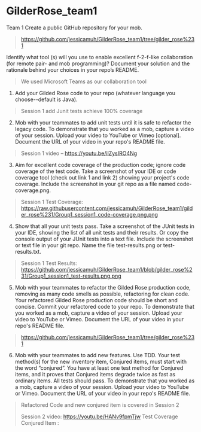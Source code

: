 # GilderRose_team1

Team 1 
Create a public GitHub repository for your mob. 
> https://github.com/jessicamuh/GilderRose_team1/tree/gilder_rose%231

Identify what tool (s) will you use to enable excellent f-2-f-like collaboration (for remote pair- and mob programming)? Document your solution and the rationale behind your choices in your repo’s README.
> We used Microsoft Teams as our collaboration tool

1. Add your Gilded Rose code to your repo (whatever language you choose--default is Java).
> Session 1 add Junit tests achieve 100% coverage

2. Mob with your teammates to add unit tests until it is safe to refactor the legacy code. To demonstrate that you worked as a mob, capture a video of your session. Upload your video to YouTube or Vimeo [optional]. Document the URL of your video in your repo's README file.
> Session 1 video – https://youtu.be/ilZysIRO4Ng

3. Aim for excellent code coverage of the production code; ignore code coverage of the test code. Take a screenshot of your IDE or code coverage tool (check out link 1 and link 2) showing your project's code coverage. Include the screenshot in your git repo as a file named code-coverage.png.
> Session 1 Test Coverage: https://raw.githubusercontent.com/jessicamuh/GilderRose_team1/gilder_rose%231/Group1_session1_code-coverage.png.png

4. Show that all your unit tests pass. Take a screenshot of the JUnit tests in your IDE, showing the list of all unit tests and their results. Or copy the console output of your JUnit tests into a text file. Include the screenshot or text file in your git repo. Name the file test-results.png or test-results.txt.
> Session 1 Test Results: https://github.com/jessicamuh/GilderRose_team1/blob/gilder_rose%231/Group1_session1_test-results.png.png

5. Mob with your teammates to refactor the Gilded Rose production code, removing as many code smells as possible, refactoring for clean code. Your refactored Gilded Rose production code should be short and concise. Commit your refactored code to your repo. To demonstrate that you worked as a mob, capture a video of your session. Upload your video to YouTube or Vimeo. Document the URL of your video in your repo's README file.
> https://github.com/jessicamuh/GilderRose_team1/tree/gilder_rose%231

6. Mob with your teammates to add new features. Use TDD. Your test method(s) for the new inventory item, Conjured items, must start with the word “conjured”. You have at least one test method for Conjured items, and it proves that Conjured items degrade twice as fast as ordinary items. All tests should pass. To demonstrate that you worked as a mob, capture a video of your session. Upload your video to YouTube or Vimeo. Document the URL of your video in your repo's README file.
> Refactored Code and new conjured item is covered in Session 2
> 
> Session 2 video: https://youtu.be/HANv9fpmTjw
> Test Coverage Conjured Item : 
